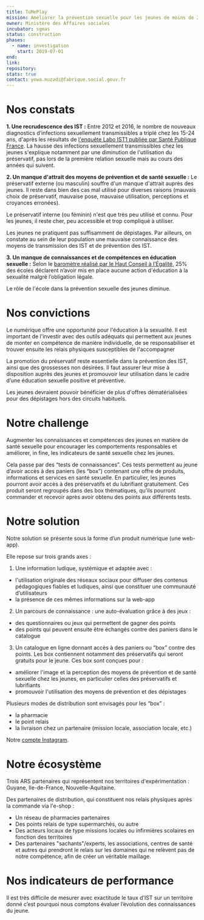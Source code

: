 ```yaml
---
title: TuMePlay
mission: Améliorer la prévention sexuelle pour les jeunes de moins de 25 ans
owner: Ministère des Affaires sociales
incubator: sgmas
status: construction
phases:
  - name: investigation
    start: 2019-07-01
end:
link: 
repository:
stats: true
contact: yowa.muzadi@fabrique.social.gouv.fr
---
```


# Nos constats

**1. Une recrudescence des IST :**
Entre 2012 et 2016, le nombre de nouveaux diagnostics d’infections sexuellement transmissibles a triplé chez les 15-24 ans, d'après les résultats de [l'enquête Labo IST1 publiée par Santé Publique France](https://www.santepubliquefrance.fr/les-actualites/2019/barometre-de-sante-publique-france-2019-lancement-de-l-enquete).
La hausse des infections sexuellement transmissibles chez les jeunes s'explique notamment par une diminution de l'utilisation du préservatif, pas lors de la première relation sexuelle mais au cours des années qui suivent.

**2. Un manque d'attrait des moyens de prévention et de santé sexuelle :**
Le préservatif externe (ou masculin) souffre d'un manque d'attrait auprès des jeunes. Il reste dans bien des cas mal utilisé pour diverses raisons (mauvais choix de préservatif, mauvaise pose, mauvaise utilisation, perceptions et croyances erronées).

Le préservatif interne (ou féminin) n'est que très peu utilisé et connu. Pour les jeunes, il reste cher, peu accessible et trop compliqué à utiliser.

Les jeunes ne pratiquent pas suffisamment de dépistages. Par ailleurs, on constate au sein de leur population une mauvaise connaissance des moyens de transmission des IST et de prévention des IST.

**3. Un manque de connaissances et de compétences en éducation sexuelle :**
Selon le [baromètre réalisé par le Haut Conseil à l’Égalité](http://www.haut-conseil-egalite.gouv.fr/IMG/pdf/hce_rapport_education_a_la_sexualite_2016_06_15-4.pdf), 25% des écoles déclarent n’avoir mis en place aucune action d'éducation à la sexualité malgré l’obligation légale.

Le rôle de l'école dans la prévention sexuelle des jeunes diminue.

# Nos convictions

Le numérique offre une opportunité pour l'éducation à la sexualité. Il est important de l'investir avec des outils adéquats qui permettent aux jeunes de monter en compétence de manière individuelle, de se responsabiliser et trouver ensuite les relais physiques susceptibles de l'accompagner

La promotion du préservatif reste essentielle dans la prévention des IST, ainsi que des grossesses non désirées. Il faut assurer leur mise à disposition auprès des jeunes et promouvoir leur utilisation dans le cadre d’une éducation sexuelle positive et préventive.

Les jeunes devraient pouvoir bénéficier de plus d'offres dématérialisées pour des dépistages hors des circuits habituels.

# Notre challenge

Augmenter les connaissances et compétences des jeunes en matière de santé sexuelle pour encourager les comportements responsables et améliorer, in fine, les indicateurs de santé sexuelle chez les jeunes.

Cela passe par des “tests de connaissances”. Ces tests permettent au jeune d’avoir accès à des paniers (les “box”) contenant une offre de produits, informations et services en santé sexuelle. En particulier, les jeunes pourront avoir accès à des préservatifs et du lubrifiant gratuitement. Ces produit seront regroupés dans des box thématiques, qu’ils pourront commander et recevoir après avoir obtenu des points aux différents tests.

# Notre solution

Notre solution se présente sous la forme d’un produit numérique (une web-app).

Elle repose sur trois grands axes :

1. Une information ludique, systémique et adaptée avec :

- l'utilisation originale des réseaux sociaux pour diffuser des contenus pédagogiques fiables et ludiques, ainsi que constituer une communauté d’utilisateurs
- la présence de ces mêmes informations sur la web-app

2. Un parcours de connaissance : une auto-évaluation grâce à des jeux :

- des questionnaires ou jeux qui permettent de gagner des points
- des points qui peuvent ensuite être échangés contre des paniers dans le catalogue

3. Un catalogue en ligne donnant accès à des paniers ou “box” contre des points. Les box contiennent notamment des préservatifs qui seront gratuits pour le jeune. Ces box sont conçues pour :

- améliorer l'image et la perception des moyens de prévention et de santé sexuelle chez les jeunes, en particulier celles des préservatifs et lubrifiants
- promouvoir l'utilisation des moyens de prévention et des dépistages

Plusieurs modes de distribution sont envisagés pour les “box” :

- la pharmacie
- le point relais
- la livraison chez un partenaire (mission locale, association locale, etc.)

Notre [compte Instagram](https://www.instagram.com/tumeplay/).

# Notre écosystème

Trois ARS partenaires qui représentent nos territoires d'expérimentation : Guyane, Ile-de-France, Nouvelle-Aquitaine.

Des partenaires de distribution, qui constituent nos relais physiques après la commande via l'e-shop :

- Un réseau de pharmacies partenaires
- Des points relais de type supermarchés, ou autre
- Des acteurs locaux de type missions locales ou infirmières scolaires en fonction des territoires
- Des partenaires "sachants"/experts, les associations, centres de santé et autres qui prendront le relais sur les domaines qui ne relèvent pas de notre compétence, afin de créer un véritable maillage.

# Nos indicateurs de performance

Il est très difficile de mesurer avec exactitude le taux d’IST sur un territoire donné c’est pourquoi nous comptons évaluer l’évolution des connaissances du jeune.
